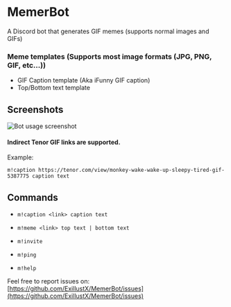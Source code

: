 # MemerBot
A Discord bot that generates GIF memes (supports normal images and GIFs)

### Meme templates (Supports most image formats (JPG, PNG, GIF, etc...))
- GIF Caption template (Aka iFunny GIF caption)
- Top/Bottom text template

## Screenshots
![Bot usage screenshot](https://i.imgur.com/2a9g0WE.gif)

#### Indirect Tenor GIF links are supported.
Example:

`m!caption https://tenor.com/view/monkey-wake-wake-up-sleepy-tired-gif-5387775 caption text`

## Commands
- `m!caption <link> caption text`

- `m!meme <link> top text | bottom text`

- `m!invite`

- `m!ping`

- `m!help`

Feel free to report issues on: [https://github.com/ExillustX/MemerBot/issues](https://github.com/ExillustX/MemerBot/issues)
